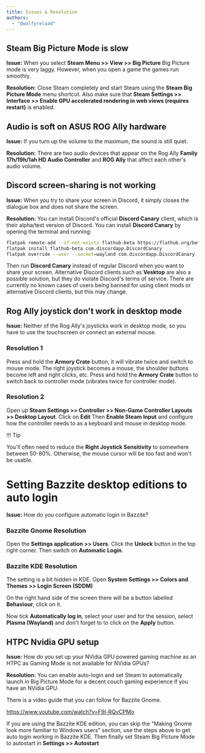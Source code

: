 ```yaml
---
title: Issues & Resolution
authors:
  - "@wolfyreload"
---
```


## Steam Big Picture Mode is slow

**Issue:** When you select **Steam Menu >> View >> Big Picture** Big Picture mode is very laggy. However, when you open a game the games run smoothly.

**Resolution:** Close Steam completely and start Steam using the **Steam Big Picture Mode** menu shortcut. Also make sure that **Steam Settings >> Interface >> Enable GPU accelerated rendering in web views (requires restart)** is enabled.

## Audio is soft on ASUS ROG Ally hardware

**Issue:** If you turn up the volume to the maximum, the sound is still quiet.

**Resolution:** There are two audio devices that appear on the Rog Ally **Family 17h/19h/1ah HD Audio Controller** and **ROG Ally** that affect each other's audio volume.

## Discord screen-sharing is not working

**Issue:** When you try to share your screen in Discord, it simply closes the dialogue box and does not share the screen.

**Resolution:** You can install Discord's official **Discord Canary** client, which is their alpha/test version of Discord. You can install **Discord Canary** by opening the terminal and running:

```bash
flatpak remote-add --if-not-exists flathub-beta https://flathub.org/beta-repo/flathub-beta.flatpakrepo
flatpak install flathub-beta com.discordapp.DiscordCanary
flatpak override --user --socket=wayland com.discordapp.DiscordCanary
```

Then run **Discord Canary** instead of regular Discord when you want to share your screen. Alternative Discord clients such as **Vesktop** are also a possible solution, but they do violate Discord's terms of service. There are currently no known cases of users being banned for using client mods or alternative Discord clients, but this may change.

## Rog Ally joystick don't work in desktop mode

**Issue:** Neither of the Rog Ally's joysticks work in desktop mode, so you have to use the touchscreen or connect an external mouse.

<h3>Resolution 1</h3>

Press and hold the **Armory Crate** button, it will vibrate twice and switch to mouse mode. The right joystick becomes a mouse, the shoulder buttons become left and right clicks, etc. Press and hold the **Armory Crate** button to switch back to controller mode (vibrates twice for controller mode).

<h3>Resolution 2</h3>

Open up **Steam Settings >> Controller >> Non-Game Controller Layouts >> Desktop Layout**. Click on **Edit** Then **Enable Steam Input** and configure how the controller needs to as a keyboard and mouse in desktop mode. 

!!! Tip

You'll often need to reduce the **Right Joystick Sensitivity** to somewhere between 50-80%. Otherwise, the mouse cursor will be too fast and won't be usable.

# Setting Bazzite desktop editions to auto login

**Issue:** How do you configure automatic login in Bazzite?

<h3>Bazzite Gnome Resolution</h3>

Open the **Settings application >> Users**. Click the **Unlock** button in the top right corner. Then switch on **Automatic Login**.

<h3>Bazzite KDE Resolution</h3>

The setting is a bit hidden in KDE. Open **System Settings >> Colors and Themes >> Login Screen (SDDM)**

On the right hand side of the screen there will be a button labelled **Behaviour**, click on it.

Now tick **Automatically log in**, select your user and for the session, select **Plasma (Wayland)** and don't forget to to click on the **Apply** button.

## HTPC Nvidia GPU setup

**Issue:** How do you set up your NVidia GPU powered gaming machine as an HTPC as Gaming Mode is not available for NVidia GPUs?

**Resolution:** You can enable auto-login and set Steam to automatically launch in Big Picture Mode for a decent couch gaming experience if you have an NVidia GPU.

There is a video guide that you can follow for Bazzite Gnome.

https://www.youtube.com/watch?v=F9l-RQvCPMo

If you are using the Bazzite KDE edition, you can skip the "Making Gnome look more familiar to Windows users" section, use the steps above to get auto login working in Bazzite KDE. Then finally set Steam Big Picture Mode to autostart in **Settings >> Autostart**
